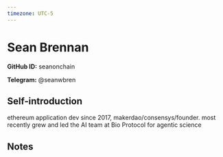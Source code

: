 ```yaml
---
timezone: UTC-5
---
```


# Sean Brennan

**GitHub ID:** seanonchain

**Telegram:** @seanwbren

## Self-introduction

ethereum application dev since 2017, makerdao/consensys/founder. most recently grew and led the AI team at Bio Protocol for agentic science

## Notes

<!-- Content_START -->


<!-- Content_END -->
